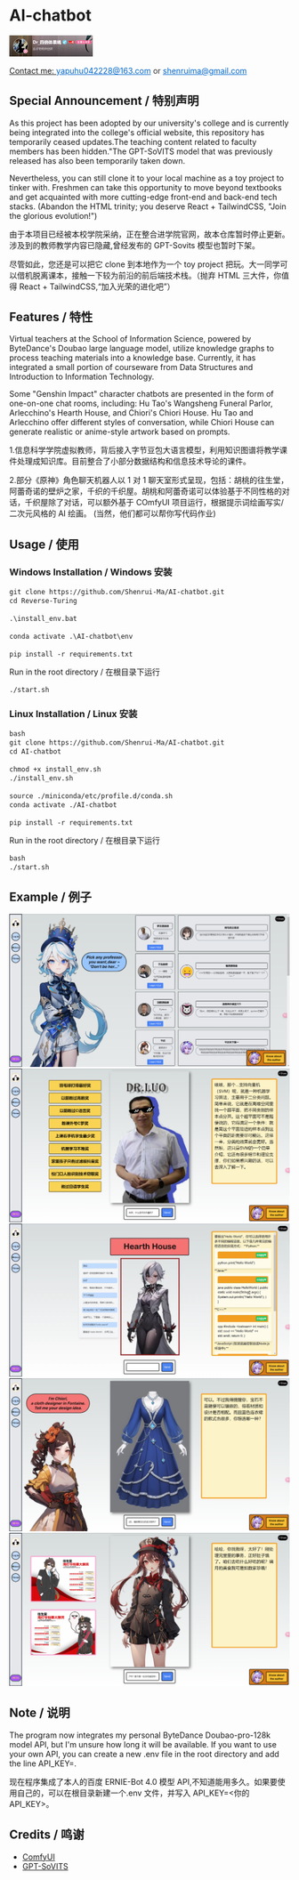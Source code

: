 # AI-chatbot

<div>
<a target="_blank" href="https://space.bilibili.com/12595237?spm_id_from=333.1007.0.0">
<img alt="bilibili_acount" src="frontend\public\images\bilibili_acount.png" style="width: 150px;"/>
 <p style="font-size: 14px; color: #333;">Contact me: <a href="mailto:yapuhu042228@163.com" style="color: #0066cc;">yapuhu042228@163.com</a> or <a href="mailto:shenruima@gmail.com" style="color: #0066cc;">shenruima@gmail.com</a></p>
</a>
</div>

## Special Announcement / 特别声明

As this project has been adopted by our university's college and is currently being integrated into the college's official website, this repository has temporarily ceased updates.The teaching content related to faculty members has been hidden."The GPT-SoVITS model that was previously released has also been temporarily taken down.

Nevertheless, you can still clone it to your local machine as a toy project to tinker with. Freshmen can take this opportunity to move beyond textbooks and get acquainted with more cutting-edge front-end and back-end tech stacks. (Abandon the HTML trinity; you deserve React + TailwindCSS, "Join the glorious evolution!")

由于本项目已经被本校学院采纳，正在整合进学院官网，故本仓库暂时停止更新。涉及到的教师教学内容已隐藏,曾经发布的 GPT-Sovits 模型也暂时下架。

尽管如此，您还是可以把它 clone 到本地作为一个 toy project 把玩。大一同学可以借机脱离课本，接触一下较为前沿的前后端技术栈。（抛弃 HTML 三大件，你值得 React + TailwindCSS,“加入光荣的进化吧”）

## Features / 特性

Virtual teachers at the School of Information Science, powered by ByteDance's Doubao large language model, utilize knowledge graphs to process teaching materials into a knowledge base. Currently, it has integrated a small portion of courseware from Data Structures and Introduction to Information Technology.

Some "Genshin Impact" character chatbots are presented in the form of one-on-one chat rooms, including: Hu Tao's Wangsheng Funeral Parlor, Arlecchino's Hearth House, and Chiori's Chiori House. Hu Tao and Arlecchino offer different styles of conversation, while Chiori House can generate realistic or anime-style artwork based on prompts.

1.信息科学学院虚拟教师，背后接入字节豆包大语言模型，利用知识图谱将教学课件处理成知识库。目前整合了小部分数据结构和信息技术导论的课件。

2.部分《原神》角色聊天机器人以 1 对 1 聊天室形式呈现，包括：胡桃的往生堂，阿蕾奇诺的壁炉之家，千织的千织屋。胡桃和阿蕾奇诺可以体验基于不同性格的对话，千织屋除了对话，可以额外基于 COmfyUI 项目运行，根据提示词绘画写实/二次元风格的 AI 绘画。
(当然，他们都可以帮你写代码作业)

## Usage / 使用

### Windows Installation / Windows 安装

```
git clone https://github.com/Shenrui-Ma/AI-chatbot.git
cd Reverse-Turing

.\install_env.bat

conda activate .\AI-chatbot\env

pip install -r requirements.txt

```

Run in the root directory / 在根目录下运行

```
./start.sh
```

### Linux Installation / Linux 安装

```
bash
git clone https://github.com/Shenrui-Ma/AI-chatbot.git
cd AI-chatbot

chmod +x install_env.sh
./install_env.sh

source ./miniconda/etc/profile.d/conda.sh
conda activate ./AI-chatbot

pip install -r requirements.txt
```

Run in the root directory / 在根目录下运行

```
bash
./start.sh
```

## Example / 例子

![alt text](frontend/public/images/display1.png)
![alt text](frontend/public/images/display2.png)
![alt text](frontend/public/images/Hearth_House.png)
![alt text](frontend/public/images/display_chiori_house.png)
![alt text](frontend/public/images/display4.png)

## Note / 说明

The program now integrates my personal ByteDance Doubao-pro-128k model API, but I'm unsure how long it will be available. If you want to use your own API, you can create a new .env file in the root directory and add the line API_KEY=<your API_KEY>.

现在程序集成了本人的百度 ERNIE-Bot 4.0 模型 API,不知道能用多久。如果要使用自己的，可以在根目录新建一个.env 文件，并写入 API_KEY=<你的 API_KEY>。

## Credits / 鸣谢

- [ComfyUI](https://github.com/comfyanonymous/ComfyUI)
- [GPT-SoVITS](https://github.com/RVC-Boss/GPT-SoVITS)
